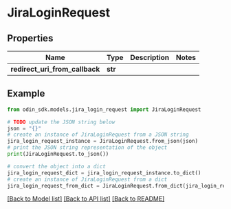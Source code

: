 # JiraLoginRequest


## Properties

Name | Type | Description | Notes
------------ | ------------- | ------------- | -------------
**redirect_uri_from_callback** | **str** |  | 

## Example

```python
from odin_sdk.models.jira_login_request import JiraLoginRequest

# TODO update the JSON string below
json = "{}"
# create an instance of JiraLoginRequest from a JSON string
jira_login_request_instance = JiraLoginRequest.from_json(json)
# print the JSON string representation of the object
print(JiraLoginRequest.to_json())

# convert the object into a dict
jira_login_request_dict = jira_login_request_instance.to_dict()
# create an instance of JiraLoginRequest from a dict
jira_login_request_from_dict = JiraLoginRequest.from_dict(jira_login_request_dict)
```
[[Back to Model list]](../README.md#documentation-for-models) [[Back to API list]](../README.md#documentation-for-api-endpoints) [[Back to README]](../README.md)


